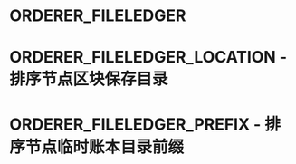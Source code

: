 # ORDERER_FILELEDGER
# ORDERER_FILELEDGER_LOCATION - 排序节点区块保存目录
# ORDERER_FILELEDGER_PREFIX - 排序节点临时账本目录前缀